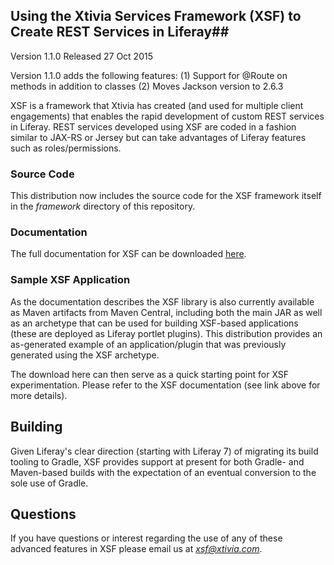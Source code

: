 ## Using the Xtivia Services Framework (XSF) to Create REST Services in Liferay##
Version 1.1.0 Released 27 Oct 2015

Version 1.1.0 adds the following features:
(1) Support for @Route on methods in addition to classes
(2) Moves Jackson version to 2.6.3


XSF is a framework that Xtivia has created (and used for multiple client engagements) that enables the rapid development of custom REST services in Liferay. REST services developed using XSF are coded in a fashion similar to JAX-RS or Jersey but can take advantages of Liferay features such as roles/permissions.

### Source Code

This distribution now includes the source code for the XSF framework itself in the *framework* directory of this repository.

### Documentation

The full documentation for XSF can be downloaded [here](https://raw.githubusercontent.com/xtivia/xsf/master/xsf_userguide.pdf). 

### Sample XSF Application

As the documentation describes the XSF library is also currently available as Maven artifacts from Maven Central, including both the main JAR as well as an archetype that can be used for building XSF-based applications (these are deployed as Liferay portlet plugins). This distribution provides an as-generated example of an application/plugin that was previously generated using the XSF archetype.

The download here can then serve as a quick starting point for XSF experimentation. Please refer to the XSF documentation (see link above for more details).

## Building

Given Liferay's clear direction (starting with Liferay 7) of migrating its build tooling to Gradle, XSF provides support at present for both Gradle- and Maven-based builds with the expectation of an eventual conversion to the sole use of Gradle.

## Questions

If you have questions or interest regarding the use of any of these advanced features in XSF please email us at *xsf@xtivia.com*.
